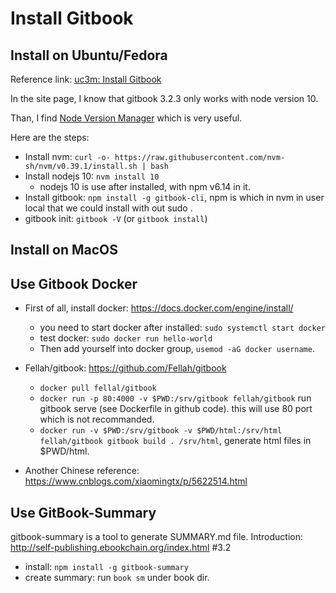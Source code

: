 # Install Gitbook

## Install on Ubuntu/Fedora

Reference link: [uc3m: Install Gitbook](https://robots.uc3m.es/installation-guides/install-gitbook.html)

In the site page, I know that gitbook 3.2.3 only works with node version 10.

Than, I find [Node Version Manager](https://github.com/nvm-sh/nvm) which is very useful.

Here are the steps:
  * Install nvm: `curl -o- https://raw.githubusercontent.com/nvm-sh/nvm/v0.39.1/install.sh | bash`
  * Install nodejs 10: `nvm install 10`
    * nodejs 10 is use after installed, with npm v6.14 in it.
  * Install gitbook: `npm install -g gitbook-cli`, npm is which in nvm in user local that we could install with out sudo .
  * gitbook init: `gitbook -V` (or `gitbook install`)


## Install on MacOS


## Use Gitbook Docker

  * First of all, install docker: https://docs.docker.com/engine/install/
    * you need to start docker after installed: `sudo systemctl start docker`
    * test docker: `sudo docker run hello-world`
    * Then add yourself into docker group, `usemod -aG docker username`.

  * Fellah/gitbook: https://github.com/Fellah/gitbook
    * `docker pull fellal/gitbook`
    * `docker run -p 80:4000 -v $PWD:/srv/gitbook fellah/gitbook` run gitbook serve (see Dockerfile in github code). this will use 80 port which is not recommanded.
    * `docker run -v $PWD:/srv/gitbook -v $PWD/html:/srv/html fellah/gitbook gitbook build . /srv/html`, generate html files in $PWD/html.
  * Another Chinese reference: https://www.cnblogs.com/xiaomingtx/p/5622514.html


## Use GitBook-Summary

gitbook-summary is a tool to generate SUMMARY.md file. Introduction: http://self-publishing.ebookchain.org/index.html #3.2
  * install: `npm install -g gitbook-summary`
  * create summary: run `book sm` under book dir.


